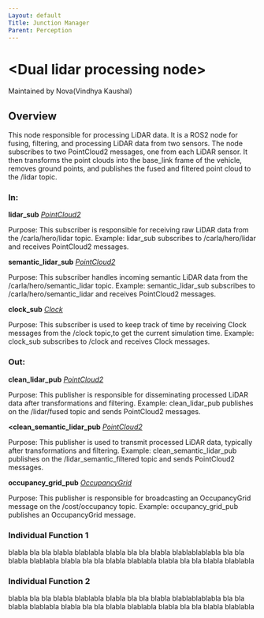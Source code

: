 ```yaml
---
Layout: default
Title: Junction Manager
Parent: Perception
---
```

# \<Dual lidar processing node\> 


Maintained by Nova(Vindhya Kaushal)

## Overview

This node responsible for processing LiDAR data. It is a ROS2 node for fusing, filtering, and processing LiDAR data from two sensors. The node subscribes to two PointCloud2 messages, one from each LiDAR sensor. It then transforms the point clouds into the base_link frame of the vehicle, removes ground points, and publishes the fused and filtered point cloud to the /lidar topic.

### In:

**lidar_sub** [*PointCloud2*](https://docs.ros2.org/foxy/api/nav_msgs/msg/Pointcloud2.html)

Purpose: This subscriber is responsible for receiving raw LiDAR data from the /carla/hero/lidar topic.
Example: lidar_sub subscribes to /carla/hero/lidar and receives PointCloud2 messages.

**semantic_lidar_sub** [*PointCloud2*](https://docs.ros2.org/foxy/api/nav_msgs/msg/Pointcloud2.html)


Purpose: This subscriber handles incoming semantic LiDAR data from the /carla/hero/semantic_lidar topic.
Example: semantic_lidar_sub subscribes to /carla/hero/semantic_lidar and receives PointCloud2 messages.

**clock_sub** [*Clock*](https://docs.ros2.org/foxy/api/nav_msgs/msg/Clock.html)

Purpose: This subscriber is used to keep track of time by receiving Clock messages from the /clock topic,to get the current simulation time.
Example: clock_sub subscribes to /clock and receives Clock messages.


### Out:

**clean_lidar_pub** [*PointCloud2*](https://docs.ros2.org/foxy/api/nav_msgs/msg/Pointcloud2.html)

Purpose: This publisher is responsible for disseminating processed LiDAR data after transformations and filtering.
Example: clean_lidar_pub publishes on the /lidar/fused topic and sends PointCloud2 messages.
 
**<clean_semantic_lidar_pub** [*PointCloud2*](https://docs.ros2.org/foxy/api/nav_msgs/msg/Pointcloud2.html)

Purpose: This publisher is used to transmit processed LiDAR data, typically after transformations and filtering.
Example: clean_semantic_lidar_pub publishes on the /lidar_semantic_filtered topic and sends PointCloud2 messages.

**occupancy_grid_pub** [*OccupancyGrid*](https://docs.ros2.org/foxy/api/nav_msgs/msg/OccupancyGrid.html)

Purpose: This publisher is responsible for broadcasting an OccupancyGrid message on the /cost/occupancy topic.
Example: occupancy_grid_pub publishes an OccupancyGrid message.


### Individual Function 1

blabla bla bla blabla blablabla blabla bla bla blabla blablablablabla bla bla blabla blablabla blabla bla bla blabla blablabla blabla bla bla blabla blablabla

### Individual Function 2

blabla bla bla blabla blablabla blabla bla bla blabla blablablablabla bla bla blabla blablabla blabla bla bla blabla blablabla blabla bla bla blabla blablabla
